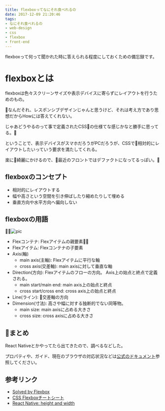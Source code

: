 ```yaml
---
title: flexboxってなにそれ食べれるの
date: 2017-12-09 21:20:46
tags:
- なにそれ食べれるの
- web-design
- css
- flexbox
- front-end
---
```

flexboxって何って聞かれた時に答えられる程度にしておくための備忘録です。

# flexboxとは
flexboxは色々スクリーンサイズや表示デバイスに寄らずにレイアウトを行うためのもの。

なんだそれ、レスポンシブデザインじゃんと思うけど、それは考え方であり思想だからHowには答えてくれない。

じゃあどうやるのって事で定義されたCSSの仕様てな感じかなと勝手に思ってる。

ということで、表示デバイスがスマホだろうがPCだろうが、CSSで相対的にレイアウトしたいっていう要求を満たしてくれる。

楽に綺麗にかけるので、最近のフロントではデファクトになってるっぽい。


## flexboxのコンセプト
- 相対的にレイアウトする
- 幅や高さという空間を引き伸ばしたり縮めたりして埋める
- 垂直方向や水平方向へ偏向しない


## flexboxの用語
![pic](https://developer.mozilla.org/files/3739/flex_terms.png)
- Flexコンテナ: Flexアイテムの親要素
- Flexアイテム: Flexコンテナの子要素
- Axis(軸)
  - main axis(主軸): Flexアイテムに平行な軸
  - cross axis(交差軸): main axisに対して垂直な軸
- Direction(方向): Flexアイテムのフローの方向。 Axis上の始点と終点で定義される。
  - main start/main end: main axis上の始点と終点
  - cross start/cross end: cross axis上の始点と終点
- Line(ライン): 交差軸の方向
- Dimension(寸法): 高さや幅に対する独断的でない同等物。
  - main size: main axisに占める大きさ
  - cross size: cross axisに占める大きさ

## まとめ
React Nativeとかやってたら出てきたので、調べるなどした。

プロパティや、ガイド、現在のブラウザの対応状況などは[公式のドキュメント](https://developer.mozilla.org/ja/docs/Web/CSS/CSS_Flexible_Box_Layout)参照してください。


## 参考リンク
- [Solved by Flexbox](https://philipwalton.github.io/solved-by-flexbox/)
- [CSS Flexboxチートシート](https://www.webcreatorbox.com/tech/css-flexbox-cheat-sheet)
- [React Native: height and width](https://facebook.github.io/react-native/docs/height-and-width.html)